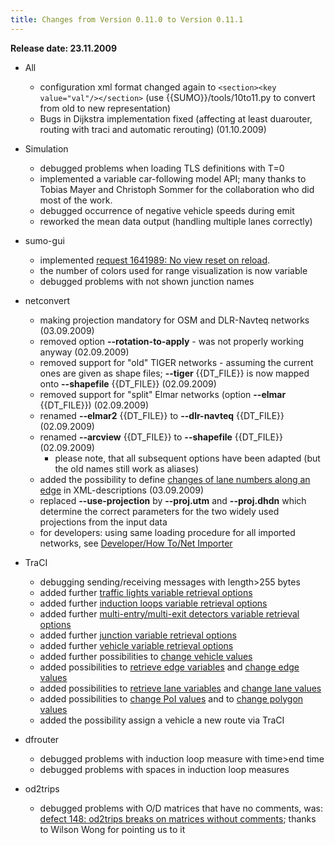 ```yaml
---
title: Changes from Version 0.11.0 to Version 0.11.1
---
```


**Release date: 23.11.2009**

- All
  - configuration xml format changed again to `<section><key value="val"/></section>` (use {{SUMO}}/tools/10to11.py to convert from old to new
    representation)
  - Bugs in Dijkstra implementation fixed (affecting at least
    duarouter, routing with traci and automatic rerouting)
    (01.10.2009)

- Simulation
  - debugged problems when loading TLS definitions with T=0
  - implemented a variable car-following model API; many thanks to Tobias Mayer
    and Christoph Sommer for the collaboration who did most of the work.
  - debugged occurrence of negative vehicle speeds during emit
  - reworked the mean data output (handling multiple lanes
    correctly)

- sumo-gui
  - implemented [request 1641989: No view reset on reload](http://sourceforge.net/tracker/?func=detail&aid=1641989&group_id=45607&atid=443424).
  - the number of colors used for range visualization is now variable
  - debugged problems with not shown junction names

- netconvert
  - making projection mandatory for OSM and DLR-Navteq networks
    (03.09.2009)
  - removed option **--rotation-to-apply** - was not properly working anyway (02.09.2009)
  - removed support for "old" TIGER networks - assuming the current
    ones are given as shape files; **--tiger** {{DT_FILE}} is now mapped onto **--shapefile** {{DT_FILE}} (02.09.2009)
  - removed support for "split" Elmar networks (option **--elmar** {{DT_FILE}}) (02.09.2009)
  - renamed **--elmar2** {{DT_FILE}} to **--dlr-navteq** {{DT_FILE}} (02.09.2009)
  - renamed **--arcview** {{DT_FILE}} to **--shapefile** {{DT_FILE}} (02.09.2009)
    - please note, that all subsequent options have been adapted
      (but the old names still work as aliases)
  - added the possibility to define [changes of lane numbers along an edge](../Networks/PlainXML.md#road_segment_refining)
    in XML-descriptions (03.09.2009)
  - replaced **--use-projection** by **--proj.utm** and **--proj.dhdn** which determine the correct parameters for
    the two widely used projections from the input data
  - for developers: using same loading procedure for all imported
    networks, see [Developer/How To/Net Importer](../Developer/How_To/Net_Importer.md)

- TraCI
  - debugging sending/receiving messages with length\>255 bytes
  - added further [traffic lights variable retrieval options](../TraCI/Traffic_Lights_Value_Retrieval.md)
  - added further [induction loops variable retrieval options](../TraCI/Induction_Loop_Value_Retrieval.md)
  - added further [multi-entry/multi-exit detectors variable retrieval options](../TraCI/Multi-Entry-Exit_Detectors_Value_Retrieval.md)
  - added further [junction variable retrieval options](../TraCI/Junction_Value_Retrieval.md)
  - added further [vehicle variable retrieval options](../TraCI/Vehicle_Value_Retrieval.md)
  - added further possibilities to [change vehicle values](../TraCI/Change_Vehicle_State.md)
  - added possibilities to [retrieve edge variables](../TraCI/Edge_Value_Retrieval.md) and [change edge values](../TraCI/Change_Edge_State.md)
  - added possibilities to [retrieve lane variables](../TraCI/Lane_Value_Retrieval.md) and [change lane values](../TraCI/Change_Lane_State.md)
  - added possibilities to [change PoI values](../TraCI/Change_PoI_State.md) and to [change polygon values](../TraCI/Change_Polygon_State.md)
  - added the possibility assign a vehicle a new route via TraCI

- dfrouter
  - debugged problems with induction loop measure with time\>end
    time
  - debugged problems with spaces in induction loop measures

- od2trips
  - debugged problems with O/D matrices that have no comments, was:
    [defect 148: od2trips breaks on matrices without comments](https://github.com/eclipse/sumo/issues/148);
    thanks to Wilson Wong for pointing us to it